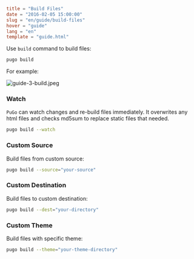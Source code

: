 ```toml
title = "Build Files"
date = "2016-02-05 15:00:00"
slug = "en/guide/build-files"
hover = "guide"
lang = "en"
template = "guide.html"
```

Use `build` command to build files:

```bash
pugo build 
```

For example:

![guide-3-build.jpeg](@media/guide-3-build.jpeg)

### Watch

`PuGo` can watch changes and re-build files immediately. It overwrites any html files and checks md5sum to replace static files that needed.

```bash
pugo build --watch
```

### Custom Source

Build files from custom source:

```bash
pugo build --source="your-source"
```

### Custom Destination

Build files to custom destination:

```bash
pugo build --dest="your-directory"
```

### Custom Theme

Build files with specific theme:

```bash
pugo build --theme="your-theme-directory"
```
